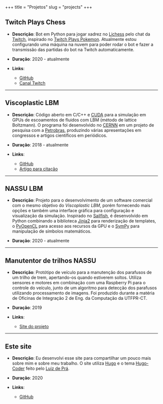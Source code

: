 +++
title = "Projetos"
slug = "projects"
+++

## Twitch Plays Chess

* **Descrição**: Bot em Python para jogar xadrez no [Lichess](https://lichess.org) pelo chat da [Twitch](https://www.twitch.tv), inspirado no [Twitch Plays Pokemon](https://www.twitch.tv/twitchplayspokemon). 
Atualmente estou configurando uma máquina na nuvem para poder rodar o bot e fazer a transmissão das partidas do bot na Twitch automaticamente.

* **Duração**: 2020 - atualmente

* **Links**: 
  * [GitHub](https://github.com/jrwaine/Twitch-Plays-Chess)
  * [Canal Twitch](https://www.twitch.tv/communityplayschess)

------------

## Viscoplastic LBM

* **Descrição**: Código aberto em C/C++ e [CUDA](https://developer.nvidia.com/cuda-zone) para a simulação em GPUs de escoamentos de fluidos com LBM (método de lattice Boltzmann).
O programa foi desenvolvido no [CERNN](https://cernn.ct.utfpr.edu.br) em um projeto de pesquisa com a [Petrobras](https://petrobras.com.br/pt/), produzindo várias apresentações em congressos e artigos científicos em periódicos.

* **Duração**: 2018 - atualmente

* **Links**: 
  * [GitHub](https://github.com/jrwaine/LBM-CERNN)
  * [Artigo para citação](https://www.researchgate.net/publication/341522565_PERFORMANCE_ANALYSIS_OF_THE_LATTICE_BOLTZMANN_METHOD_IMPLEMENTATION_ON_GPU)

------------

## NASSU LBM 

* **Descrição**: Projeto para o desenvolvimento de um software comercial com o mesmo objetivo do *Viscoplastic LBM*, porém fornecendo mais opções e também uma interface gráfica para configuração e visualização da simulação.
Inspirado no [Sailfish](https://www.sciencedirect.com/science/article/pii/S0010465514001520), é desenvolvido em Python combinando a biblioteca [Jinja2](https://jinja.palletsprojects.com/en/2.11.x/) para renderização de templates, o [PyOpenCL](https://documen.tician.de/pyopencl/) para acesso aos recursos da GPU e o [SymPy](https://www.sympy.org/en/index.html) para manipulação de símbolos matemáticos.

* **Duração**: 2020 - atualmente

------------

## Manutentor de trilhos NASSU

* **Descrição**: Protótipo de veículo para a manutenção dos parafusos de um trilho de trem, apertando-os quando estiverem soltos. 
Utiliza sensores e motores em combinação com uma Raspberry Pi para o controle do veículo, junto de um algoritmo para detecção dos parafusos utilizando processamento de imagens. 
Foi produzido durante a matéria de Oficinas de Integração 2 de Eng. da Computação da UTFPR-CT.

* **Duração**: 2019

* **Links**:
  * [Site do projeto](https://manutentordetrilhos.wordpress.com)

------------

##  Este site

* **Descrição**: Eu desenvolvi esse site para compartilhar um pouco mais sobre mim e sobre meu trabalho. O site utiliza [Hugo](https://gohugo.io) e o tema [Hugo-Coder](https://github.com/luizdepra/hugo-coder) feito pelo [Luiz de Prá](https://github.com/luizdepra).

* **Duração**: 2020

* **Links**:
  * [GitHub](https://github.com/jrwaine/personal_site)